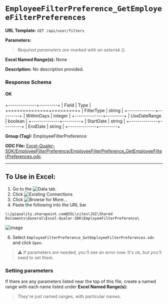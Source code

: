 # `EmployeeFilterPreference_GetEmployeeFilterPreferences`

**URL Template:**
`GET /api/user/filters`

**Parameters:**


> *Required parameters are marked with an asterisk (*).

**Excel Named Range(s):**
None


**Description:**
No description provided.

### Response Schema

#### OK
+--------------+---------+
| Field        | Type    |
+==============+=========+
| FilterType   | string  |
+--------------+---------+
| WithinDays   | integer |
+--------------+---------+
| UseDateRange | boolean |
+--------------+---------+
| StartDate    | string  |
+--------------+---------+
| EndDate      | string  |
+--------------+---------+

**Group (Tag):**
EmployeeFilterPreference

**ODC File:**
[Excel-Qualer-SDK/EmployeeFilterPreference/EmployeeFilterPreference_GetEmployeeFilterPreferences.odc](https://github.com/Johnson-Gage-Inspection-Inc/qualer-sdk-odc/blob/main/Excel-Qualer-SDK/EmployeeFilterPreference/EmployeeFilterPreference_GetEmployeeFilterPreferences.odc)

---

To Use in Excel:
---

1. Go to the ![`Data`](https://github.com/user-attachments/assets/da437a70-57b3-4c5b-bb01-4910ece19ed1)
 tab.
3. Click ![Existing Connections](https://github.com/user-attachments/assets/a2f1ed67-b2e0-4c23-ac90-68c870e60289)
4. Click ![`Browse for More...`](https://github.com/user-attachments/assets/8e698494-6865-41e7-b6fa-043aea81809a)
5. Paste the following into the URL bar
```
\\jgiquality.sharepoint.com@SSL\sites\JGI\Shared Documents\General\Excel-Qualer-SDK\EmployeeFilterPreference\
```

![image](https://github.com/user-attachments/assets/1e1a8d87-0377-446d-aaf5-d78562991db3)

6. Select `EmployeeFilterPreference_GetEmployeeFilterPreferences.odc` and click `Open`.

> ⚠️ If parameters are needed, you'll see an error now. It's ok, but you'll need to set them.

### Setting parameters
If there are any parameters listed near the top of this file, create a named range with each name listed under **Excel Named Range(s):**
> They're just named ranges, with particular names.
